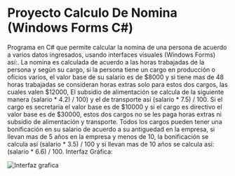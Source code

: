 # Proyecto Calculo De Nomina (Windows Forms C#)
Programa en C# que permite calcular la nomina de una persona de acuerdo a varios datos ingresados, usando interfaces visuales (Windows Forms) así:.
La nomina es calculada de acuerdo a las horas trabajadas de la persona y según su cargo, si la persona tiene un cargo en producción o oficios varios, el valor base de su salario es de $8000 y si tiene mas de 48 horas trabajadas se consideran horas extras solo para estos dos cargos, las cuales valen $12000, El subsidio de alimentación se calcula de la siguiente manera (salario * 4.2) / 100) y el de transporte así (salario * 7.5) / 100.
 Si el cargo es secretaria el valor base es de $10000 y si el cargo es directivo el valor base es de $30000, estos dos cargos no se les paga horas extras ni subsidio de alimentación y transporte. 
Todos los cargos pueden tener una bonificación en su salario de acuerdo a su antiguedad en la empresa, si llevan mas de 5 años en la empresa y menos de 10, la bonificación se calcula así (salario * 3.5) / 100 y si llevan mas de 10 años se calcula así: (salario * 6.6) / 100.
Interfaz Gráfica:

![Interfaz grafica](https://firebasestorage.googleapis.com/v0/b/proyecto1cesdeja.appspot.com/o/CapturaNominaC%23.PNG?alt=media&token=4146d10f-fa30-437d-9957-24323f720245)
